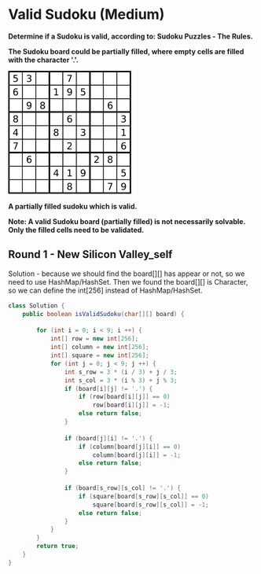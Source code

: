 # Valid Sudoku (Medium)

**Determine if a Sudoku is valid, according to: Sudoku Puzzles - The Rules.**

**The Sudoku board could be partially filled, where empty cells are filled with the character '.'.**

![Alt Text](https://raw.githubusercontent.com/zaa9205/images/master/036.Valid%20Sudoku.png)

**A partially filled sudoku which is valid.**

**Note:
A valid Sudoku board (partially filled) is not necessarily solvable. Only the filled cells need to be validated.**

## Round 1 - New Silicon Valley_self

Solution - because we should find the board[][] has appear or not, so we need to use HashMap/HashSet. Then we found the board[][] is Character, so we can define the int[256] instead of HashMap/HashSet.

```java
class Solution {
    public boolean isValidSudoku(char[][] board) {
             
        for (int i = 0; i < 9; i ++) {     
            int[] row = new int[256];
            int[] column = new int[256];
            int[] square = new int[256];      
            for (int j = 0; j < 9; j ++) {
                int s_row = 3 * (i / 3) + j / 3;
                int s_col = 3 * (i % 3) + j % 3;
                if (board[i][j] != '.') {
                    if (row[board[i][j]] == 0) 
                        row[board[i][j]] = -1;
                    else return false;
                }
                
                if (board[j][i] != '.') {
                    if (column[board[j][i]] == 0) 
                        column[board[j][i]] = -1;
                    else return false;
                }
                
                if (board[s_row][s_col] != '.') {
                    if (square[board[s_row][s_col]] == 0) 
                        square[board[s_row][s_col]] = -1;
                    else return false;
                }
            }
        }
        return true;
    }
}
```
